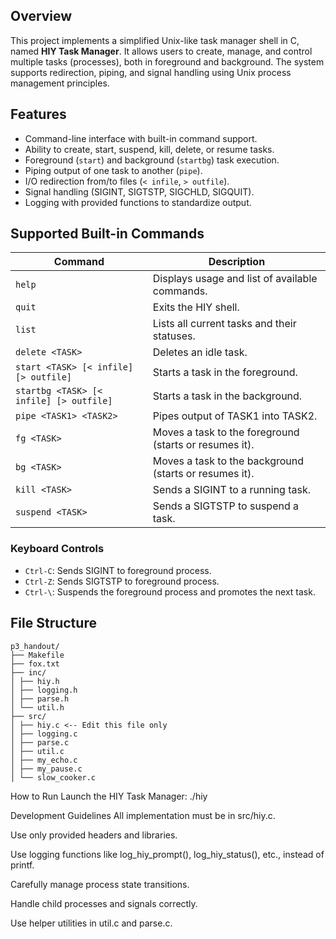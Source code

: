 

## Overview

This project implements a simplified Unix-like task manager shell in C, named **HIY Task Manager**. It allows users to create, manage, and control multiple tasks (processes), both in foreground and background. The system supports redirection, piping, and signal handling using Unix process management principles.

## Features

- Command-line interface with built-in command support.
- Ability to create, start, suspend, kill, delete, or resume tasks.
- Foreground (`start`) and background (`startbg`) task execution.
- Piping output of one task to another (`pipe`).
- I/O redirection from/to files (`< infile`, `> outfile`).
- Signal handling (SIGINT, SIGTSTP, SIGCHLD, SIGQUIT).
- Logging with provided functions to standardize output.

## Supported Built-in Commands

| Command       | Description |
|---------------|-------------|
| `help`        | Displays usage and list of available commands. |
| `quit`        | Exits the HIY shell. |
| `list`        | Lists all current tasks and their statuses. |
| `delete <TASK>` | Deletes an idle task. |
| `start <TASK> [< infile] [> outfile]` | Starts a task in the foreground. |
| `startbg <TASK> [< infile] [> outfile]` | Starts a task in the background. |
| `pipe <TASK1> <TASK2>` | Pipes output of TASK1 into TASK2. |
| `fg <TASK>`   | Moves a task to the foreground (starts or resumes it). |
| `bg <TASK>`   | Moves a task to the background (starts or resumes it). |
| `kill <TASK>` | Sends a SIGINT to a running task. |
| `suspend <TASK>` | Sends a SIGTSTP to suspend a task. |

### Keyboard Controls

- `Ctrl-C`: Sends SIGINT to foreground process.
- `Ctrl-Z`: Sends SIGTSTP to foreground process.
- `Ctrl-\`: Suspends the foreground process and promotes the next task.

## File Structure

```
p3_handout/
├── Makefile
├── fox.txt
├── inc/
│ ├── hiy.h
│ ├── logging.h
│ ├── parse.h
│ └── util.h
├── src/
│ ├── hiy.c <-- Edit this file only
│ ├── logging.c
│ ├── parse.c
│ ├── util.c
│ ├── my_echo.c
│ ├── my_pause.c
│ └── slow_cooker.c
```
How to Run
Launch the HIY Task Manager:
./hiy

Development Guidelines
All implementation must be in src/hiy.c.

Use only provided headers and libraries.

Use logging functions like log_hiy_prompt(), log_hiy_status(), etc., instead of printf.

Carefully manage process state transitions.

Handle child processes and signals correctly.

Use helper utilities in util.c and parse.c.
